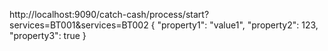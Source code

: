 http://localhost:9090/catch-cash/process/start?services=BT001&services=BT002
{
"property1": "value1",
"property2": 123,
"property3": true
}
